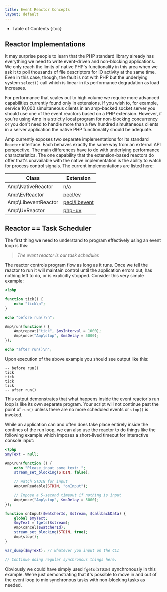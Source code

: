 ```yaml
---
title: Event Reactor Concepts
layout: default
---
```


* Table of Contents
{:toc}

## Reactor Implementations

It may surprise people to learn that the PHP standard library already has everything we need to write event-driven and non-blocking applications. We only reach the limits of native PHP's functionality in this area when we ask it to poll thousands of file descriptors for IO activity at the same time. Even in this case, though, the fault is not with PHP but the underlying system `select()` call which is linear in its performance  degradation as load increases.

For performance that scales out to high volume we require more advanced capabilities currently found only in extensions. If you wish to, for example, service 10,000 simultaneous clients in an amp-backed socket server you should use one of the event reactors based on a PHP extension. However, if you're using Amp in a strictly local program for non-blocking concurrency or you don't need to handle more than a few hundred simultaneous clients in a server application the native PHP functionality should be adequate.

Amp currently exposes two separate implementations for its standard `Reactor` interface. Each behaves exactly the same way from an external API perspective. The main differences have to do with underlying performance characteristics. The one capability that the extension-based reactors do offer that's unavailable with the native implementation is the ability to watch for process control signals. The current implementations are listed here:

| Class                 | Extension                                             |
| --------------------- | ----------------------------------------------------- |
| Amp\NativeReactor     | n/a                                                   |
| Amp\EvReactor         | [pecl/ev](https://pecl.php.net/package/ev)            |
| Amp\LibeventReactor   | [pecl/libevent](https://pecl.php.net/package/libevent)|
| Amp\UvReactor         | [php-uv](https://github.com/bwoebi/php-uv)            |


## Reactor == Task Scheduler

The first thing we need to understand to program effectively using an event loop is this:

> *The event reactor is our task scheduler.*

The reactor controls program flow as long as it runs. Once we tell the reactor to run it will
maintain control until the application errors out, has nothing left to do, or is explicitly
stopped. Consider this very simple example:

```php
<?php

function tick() {
    echo "tick\n";
}

echo "before run()\n";

Amp\run(function() {
    Amp\repeat("tick", $msInterval = 1000);
    Amp\once("Amp\stop", $msDelay = 5000);
});

echo "after run()\n";
```

Upon execution of the above example you should see output like this:

```plain
-- before run()
tick
tick
tick
tick
-- after run()
```

This output demonstrates that what happens inside the event reactor's run loop is like its own separate program. Your script will not continue past the point of `run()` unless there are no more scheduled events or `stop()` is invoked.

While an application can and often does take place entirely inside the confines of the run loop, we can also use the reactor to do things like the following example which imposes a short-lived timeout for interactive console input:

```php
<?php
$myText = null;

Amp\run(function () {
    echo "Please input some text: ";
    stream_set_blocking(STDIN, false);

    // Watch STDIN for input
    Amp\onReadable(STDIN, "onInput");

    // Impose a 5-second timeout if nothing is input
    Amp\once("Amp\stop", $msDelay = 5000);
});

function onInput($watcherId, $stream, $callbackData) {
    global $myText;
    $myText = fgets($stream);
    Amp\cancel($watcherId);
    stream_set_blocking(STDIN, true);
    Amp\stop();
}

var_dump($myText); // whatever you input on the CLI

// Continue doing regular synchronous things here.
```

Obviously we could have simply used `fgets(STDIN)` synchronously in this example. We're just demonstrating that it's possible to move in and out of the event loop to mix synchronous tasks with non-blocking tasks as needed.
